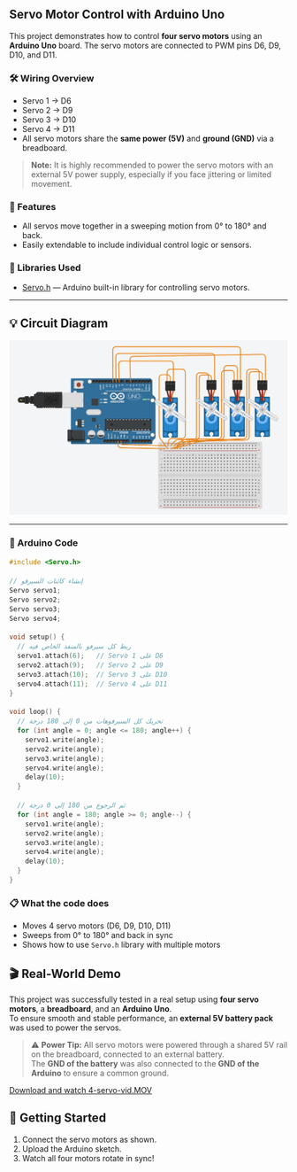 ## Servo Motor Control with Arduino Uno

This project demonstrates how to control **four servo motors** using an **Arduino Uno** board. The servo motors are connected to PWM pins D6, D9, D10, and D11.

### 🛠 Wiring Overview

- Servo 1 → D6  
- Servo 2 → D9  
- Servo 3 → D10  
- Servo 4 → D11  
- All servo motors share the **same power (5V)** and **ground (GND)** via a breadboard.

> **Note:** It is highly recommended to power the servo motors with an external 5V power supply, especially if you face jittering or limited movement.

### 🧠 Features

- All servos move together in a sweeping motion from 0° to 180° and back.
- Easily extendable to include individual control logic or sensors.

### 🔧 Libraries Used

- [Servo.h](https://www.arduino.cc/en/Reference/Servo) — Arduino built-in library for controlling servo motors.

---

## 💡 Circuit Diagram

![servo-arduino](<4-servo-moving.png>)

---
### 🔧 Arduino Code

```cpp
#include <Servo.h>

// إنشاء كائنات السيرفو
Servo servo1;
Servo servo2;
Servo servo3;
Servo servo4;

void setup() {
  // ربط كل سيرفو بالمنفذ الخاص فيه
  servo1.attach(6);   // Servo 1 على D6
  servo2.attach(9);   // Servo 2 على D9
  servo3.attach(10);  // Servo 3 على D10
  servo4.attach(11);  // Servo 4 على D11
}

void loop() {
  // تحريك كل السيرفوهات من 0 إلى 180 درجة
  for (int angle = 0; angle <= 180; angle++) {
    servo1.write(angle);
    servo2.write(angle);
    servo3.write(angle);
    servo4.write(angle);
    delay(10);
  }

  // ثم الرجوع من 180 إلى 0 درجة
  for (int angle = 180; angle >= 0; angle--) {
    servo1.write(angle);
    servo2.write(angle);
    servo3.write(angle);
    servo4.write(angle);
    delay(10);
  }
}
```
### 📋 What the code does

- Moves 4 servo motors (D6, D9, D10, D11)
- Sweeps from 0° to 180° and back in sync
- Shows how to use `Servo.h` library with multiple motors

## 🎬 Real-World Demo

This project was successfully tested in a real setup using **four servo motors**, a **breadboard**, and an **Arduino Uno**.  
To ensure smooth and stable performance, an **external 5V battery pack** was used to power the servos.

> ⚠️ **Power Tip:** All servo motors were powered through a shared 5V rail on the breadboard, connected to an external battery.  
> The **GND of the battery** was also connected to the **GND of the Arduino** to ensure a common ground.

[Download and watch 4-servo-vid.MOV](4-servo-vid.MOV)


## 🚀 Getting Started

1. Connect the servo motors as shown.
2. Upload the Arduino sketch.
3. Watch all four motors rotate in sync!

